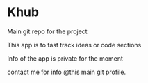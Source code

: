# Khub
Main git repo for the project 

This app is to fast track ideas or code sections 

Info of the app is private for the moment

contact me for info @this main git profile.
